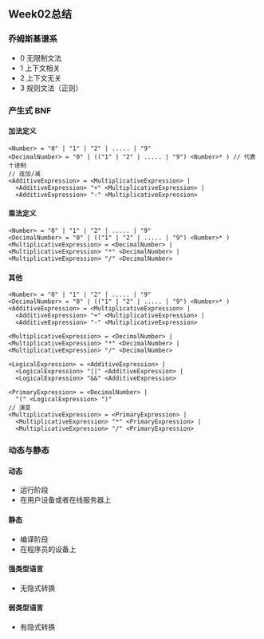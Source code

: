 ## Week02总结

### 乔姆斯基谱系

- 0 无限制文法
- 1 上下文相关
- 2 上下文无关
- 3 规则文法（正则）

### 产生式 BNF

#### 加法定义

```
<Number> = "0" | "1" | "2" | ..... | "9"
<DecimalNumber> = "0" | (("1" | "2" | ..... | "9") <Number>* ) // 代表十进制
// 连加/减
<AdditiveExpression> = <MultiplicativeExpression> |
  <AdditiveExpression> "+" <MultiplicativeExpression> |
  <AdditiveExpression> "-" <MultiplicativeExpression>
```

#### 乘法定义

```
<Number> = "0" | "1" | "2" | ..... | "9"
<DecimalNumber> = "0" | (("1" | "2" | ..... | "9") <Number>* )
<MultiplicativeExpression> = <DecimalNumber> |
<MultiplicativeExpression> "*" <DecimalNumber> |
<MultiplicativeExpression> "/" <DecimalNumber>
```

#### 其他

```
<Number> = "0" | "1" | "2" | ..... | "9"
<DecimalNumber> = "0" | (("1" | "2" | ..... | "9") <Number>* )
<AdditiveExpression> = <MultiplicativeExpression> |
  <AdditiveExpression> "+" <MultiplicativeExpression> |
  <AdditiveExpression> "-" <MultiplicativeExpression>

<MultiplicativeExpression> = <DecimalNumber> |
<MultiplicativeExpression> "*" <DecimalNumber> |
<MultiplicativeExpression> "/" <DecimalNumber>

<LogicalExpression> = <AdditiveExpression> |
  <LogicalExpression> "||" <AdditiveExpression> |
  <LogicalExpression> "&&" <AdditiveExpression>

<PrimaryExpression> = <DecimalNumber> |
  "(" <LogicalExpression> ")"
// 演变
<MultiplicativeExpression> = <PrimaryExpression> |
  <MultiplicativeExpression> "*" <PrimaryExpression> |
  <MultiplicativeExpression> "/" <PrimaryExpression>
```

### 动态与静态

#### 动态

- 运行阶段
- 在用户设备或者在线服务器上

#### 静态

- 编译阶段
- 在程序员的设备上

#### 强类型语言

- 无隐式转换

#### 弱类型语言

- 有隐式转换